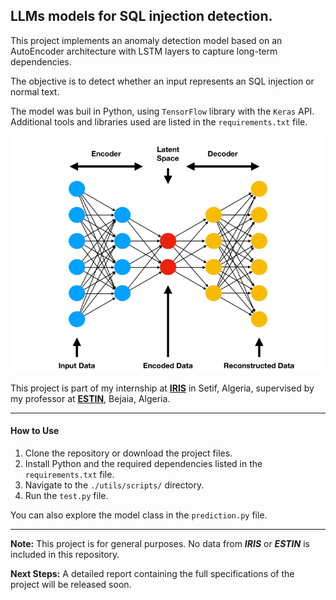 ## LLMs models for SQL injection detection.

This project implements an anomaly detection model based on an AutoEncoder architecture with LSTM layers to capture long-term dependencies. 

The objective is to detect whether an input represents an SQL injection or normal text.

The model was buil in Python, using `TensorFlow` library with the `Keras` API. Additional tools and libraries used are listed in the `requirements.txt` file.

![auto-encoder](https://raw.githubusercontent.com/yassermessahli/sql-injection-detection/main/utils/images/Autoencoders-graph.png?token=GHSAT0AAAAAACKFTUBMF5RBXWZOVOQMTGAEZXFUINA)

This project is part of my internship at [**IRIS**](https://iris.dz) in Setif, Algeria, supervised by my professor at [**ESTIN**](https://www.estin.dz), Bejaia, Algeria.

---
#### How to Use

1. Clone the repository or download the project files.
2. Install Python and the required dependencies listed in the `requirements.txt` file.
3. Navigate to the `./utils/scripts/` directory.
4. Run the `test.py` file.

You can also explore the model class in the `prediction.py` file.

---
**Note:** This project is for general purposes. No data from ***IRIS*** or ***ESTIN*** is included in this repository.

**Next Steps:** A detailed report containing the full specifications of the project will be released soon.
